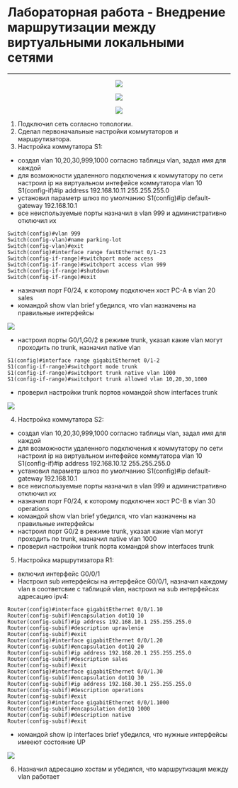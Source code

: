 # Лабораторная работа - Внедрение маршрутизации между виртуальными локальными сетями 
_ _ _

<p align="center">
<image src="https://github.com/LLlMEJIb87/OTUS-learning/blob/master/12.%20Vlan/topologiya.PNG">
</p>

<p align="center">
<image src="https://github.com/LLlMEJIb87/OTUS-learning/blob/master/12.%20Vlan/tablica_adresacii.PNG">
</p>

<p align="center">
<image src="https://github.com/LLlMEJIb87/OTUS-learning/blob/master/12.%20Vlan/tablica_vlan.PNG">
</p>

1. Подключил сеть согласно топологии.
2. Сделал первоначальные настройки коммутаторов и маршрутизатора.
3. Настройка коммутатора S1:
- создал vlan 10,20,30,999,1000 согласно таблицы vlan, задал имя для каждой
- для возможности удаленного подключения к коммутатору по сети настроил ip на виртуальном интефейсе коммутатора vlan 10 S1(config-if)#ip address 192.168.10.11 255.255.255.0
- установил параметр шлюз по умолчанию S1(config)#ip default-gateway 192.168.10.1
- все неиспользуемые порты назначил в vlan 999 и административно отключил их
```
Switch(config)#vlan 999
Switch(config-vlan)#name parking-lot
Switch(config-vlan)#exit
Switch(config)#interface range fastEthernet 0/1-23
Switch(config-if-range)#switchport mode access 
Switch(config-if-range)#switchport access vlan 999
Switch(config-if-range)#shutdown 
Switch(config-if-range)#exit
```
- назначил порт F0/24, к которому подключен хост PC-A в vlan 20 sales
- командой show vlan brief убедился, что vlan назначены на правильные интерфейсы

<image src="https://github.com/LLlMEJIb87/OTUS-learning/blob/master/12.%20Vlan/show_vlan_S1.PNG">

- настроил порты G0/1,G0/2 в режиме trunk, указал какие vlan могут проходить по trunk, назначил native vlan
```
S1(config)#interface range gigabitEthernet 0/1-2
S1(config-if-range)#switchport mode trunk
S1(config-if-range)#switchport trunk native vlan 1000
S1(config-if-range)#switchport trunk allowed vlan 10,20,30,1000
```

- проверил  настройки trunk портов командой show interfaces trunk

<image src="https://github.com/LLlMEJIb87/OTUS-learning/blob/master/12.%20Vlan/show_trunk_S1.PNG">

4. Настройка коммутатора S2:
- создал vlan 10,20,30,999,1000 согласно таблицы vlan, задал имя для каждой
- для возможности удаленного подключения к коммутатору по сети настроил ip на виртуальном интефейсе коммутатора vlan 10 S1(config-if)#ip address 192.168.10.12 255.255.255.0
- установил параметр шлюз по умолчанию S1(config)#ip default-gateway 192.168.10.1
- все неиспользуемые порты назначил в vlan 999 и административно отключил их
- назначил порт F0/24, к которому подключен хост PC-B в vlan 30 operations
- командой show vlan brief убедился, что vlan назначены на правильные интерфейсы
- настроил порт G0/2 в режиме trunk, указал какие vlan могут проходить по trunk, назначил native vlan 1000
- проверил  настройки trunk порта командой show interfaces trunk
5. Настройка маршрутизатора R1:
- включил интерфейс G0/0/1
- Настроил sub интерфейсы на интерфейсе G0/0/1, назначил каждому vlan в соответсвие c таблицой vlan, настроил на sub интерфейсах адресацию ipv4:
```
Router(config)#interface gigabitEthernet 0/0/1.10
Router(config-subif)#encapsulation dot1Q 10
Router(config-subif)#ip address 192.168.10.1 255.255.255.0
Router(config-subif)#description upravlenie
Router(config-subif)#exit
Router(config)#interface gigabitEthernet 0/0/1.20
Router(config-subif)#encapsulation dot1Q 20
Router(config-subif)#ip address 192.168.20.1 255.255.255.0
Router(config-subif)#description sales
Router(config-subif)#exit
Router(config)#interface gigabitEthernet 0/0/1.30
Router(config-subif)#encapsulation dot1Q 30
Router(config-subif)#ip address 192.168.30.1 255.255.255.0
Router(config-subif)#description operations
Router(config-subif)#exit
Router(config)#interface gigabitEthernet 0/0/1.1000
Router(config-subif)#encapsulation dot1Q 1000
Router(config-subif)#description native
Router(config-subif)#exit
```
- командой show ip interfaces brief убедился, что нужные интерфейсы имееют состояние UP

<image src="https://github.com/LLlMEJIb87/OTUS-learning/blob/master/12.%20Vlan/show_interfaces_r1.PNG">

6. Назначил адресацию хостам и убедился, что маршрутизация между vlan работает

